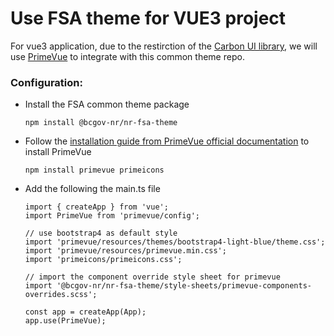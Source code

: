 # **Use FSA theme for VUE3 project**

For vue3 application, due to the restirction of the [Carbon UI library](https://vue.carbondesignsystem.com/?path=/story/welcome--default), we will use [PrimeVue](https://primevue.org/) to integrate with this common theme repo.

### **Configuration:**

-   Install the FSA common theme package
    ```
    npm install @bcgov-nr/nr-fsa-theme
    ```
-   Follow the [installation guide from PrimeVue official documentation](https://primevue.org/installation) to install PrimeVue

    ```
    npm install primevue primeicons
    ```

-   Add the following the main.ts file

    ```
    import { createApp } from 'vue';
    import PrimeVue from 'primevue/config';

    // use bootstrap4 as default style
    import 'primevue/resources/themes/bootstrap4-light-blue/theme.css';
    import 'primevue/resources/primevue.min.css';
    import 'primeicons/primeicons.css';

    // import the component override style sheet for primevue
    import '@bcgov-nr/nr-fsa-theme/style-sheets/primevue-components-overrides.scss';

    const app = createApp(App);
    app.use(PrimeVue);
    ```
